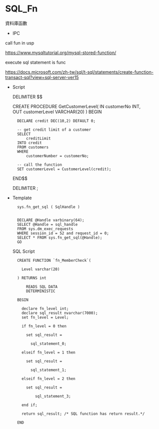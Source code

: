 # SQL_Fn
資料庫函數

* IPC

call fun in usp

https://www.mysqltutorial.org/mysql-stored-function/

execute sql statement is func

https://docs.microsoft.com/zh-tw/sql/t-sql/statements/create-function-transact-sql?view=sql-server-ver15

* Script

    DELIMITER $$

    CREATE PROCEDURE GetCustomerLevel(
        IN  customerNo INT,  
        OUT customerLevel VARCHAR(20)
    )
    BEGIN

        DECLARE credit DEC(10,2) DEFAULT 0;

        -- get credit limit of a customer
        SELECT 
            creditLimit 
        INTO credit
        FROM customers
        WHERE 
            customerNumber = customerNo;

        -- call the function 
        SET customerLevel = CustomerLevel(credit);
    END$$

    DELIMITER ;



* Template



        sys.fn_get_sql ( SqlHandle )  


        DECLARE @Handle varbinary(64);  
        SELECT @Handle = sql_handle   
        FROM sys.dm_exec_requests   
        WHERE session_id = 52 and request_id = 0;  
        SELECT * FROM sys.fn_get_sql(@Handle);  
        GO  


    SQL Script

        CREATE FUNCTION `fn_MemberCheck`(

          Level varchar(20)

        ) RETURNS int

            READS SQL DATA
            DETERMINISTIC

        BEGIN

          declare fn_level int;
          declare sql_result nvarchar(7000);
          set fn_level = Level;

          if fn_level = 0 then 

            set sql_result = 

              sql_statement_0;

          elseif fn_level = 1 then

            set sql_result = 

              sql_statement_1;

          elseif fn_level = 2 then

            set sql_result = 

                sql_statement_3; 

          end if;

          return sql_result; /* SQL function has return result.*/

        END
